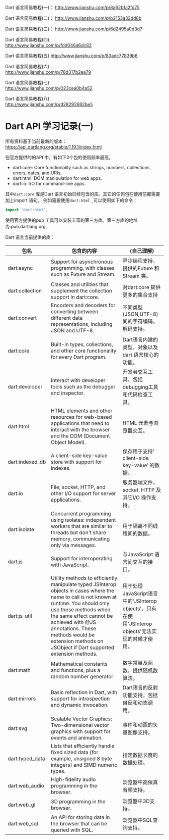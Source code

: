 Dart 语言简易教程(一)： 
http://www.jianshu.com/p/8a62b1a2fd75

Dart 语言简易教程(二)： 
http://www.jianshu.com/p/b2153a32dd8b

Dart 语言简易教程(三)： 
http://www.jianshu.com/p/6d2495a0d3d7

Dart 语言简易教程(四):   
http://www.jianshu.com/p/fdd046a6dc82

Dart 语言简易教程(五) 
http://www.jianshu.com/p/83adc77839b6

Dart 语言简易教程(六)  
http://www.jianshu.com/p/78d317b2ea79

Dart 语言简易教程(七)  
http://www.jianshu.com/p/023cea0b4a52

Dart 语言简易教程(八)  
http://www.jianshu.com/p/d28292662be5

# Dart API 学习记录(一)
所有资料基于当前最新的版本：
https://api.dartlang.org/stable/1.19.1/index.html

在官方提供的的API 中，有如下3个包的使用频率最高。
- dart:core: Core functionality such as strings, numbers, collections, errors, dates, and URIs.
- dart:html: DOM manipulation for web apps.
- dart:io: I/O for command-line apps.

其中`dart:core` 库是Dart 语言初始已经包含的库。其它的任何包在使用前都需要加上import 语句。
例如需要使用`dart:html `,可以使用如下的命令：
```Dart
import 'dart:html';
```

使用官方提供的pub 工具可以安装丰富的第三方库。第三方库的地址为:pub.dartlang.org.

Dart 语言当前提供的库：

包名 | 包含的内容 | (自己理解)
--- | --- | ---
dart:async | Support for asynchronous programming, with classes such as Future and Stream. | 异步编程支持，提供的Future 和 Stream 类。
dart:collection | Classes and utilities that supplement the collection support in dart:core. | 对dart:core 提供更多的集合支持
dart:convert | Encoders and decoders for converting between different data representations, including JSON and UTF-8. | 不同类型(JSON,UTF-8)间的字符编码，解码支持。
dart:core | Built-in types, collections, and other core functionality for every Dart program. | Dart语言内建的类型，对象以及dart 语言核心的功能。
dart:developer | Interact with developer tools such as the debugger and inspector. | 开发者交互工具，包括debugging工具和代码检查工具。
dart:html | HTML elements and other resources for web-based applications that need to interact with the browser and the DOM (Document Object Model). | HTML 元素与浏览器交互。
dart:indexed_db | A client-side key-value store with support for indexes. | 保存用于支持‘ client-side key-value’ 的数据。
dart:io | File, socket, HTTP, and other I/O support for server applications. | 服务器端文件，socket, HTTP 及其它I/O 操作支持。
dart:isolate | Concurrent programming using isolates: independent workers that are similar to threads but don't share memory, communicating only via messages. | 用于隔离不同线程间的数据。
dart:js | Support for interoperating with JavaScript. | 与JavaScript 语言间交互的接口。
dart:js_util | Utility methods to efficiently manipulate typed JSInterop objects in cases where the name to call is not known at runtime. You should only use these methods when the same effect cannot be achieved with @JS annotations. These methods would be extension methods on JSObject if Dart supported extension methods. | 用于处理JavaScript语言中的‘JSInterop objects’，只有在使用'JSInterop objects'无法实现的时候才使用。
dart:math | Mathematical constants and functions, plus a random number generator. | 数字常量及函数，提供随机数算法。
dart:mirrors | Basic reflection in Dart, with support for introspection and dynamic invocation. | Dart语言的反射功能支持，包括自反和动态调用。
dart:svg | Scalable Vector Graphics: Two-dimensional vector graphics with support for events and animation. | 事件和动画的矢量图像支持。
dart:typed_data | Lists that efficiently handle fixed sized data (for example, unsigned 8 byte integers) and SIMD numeric types. | 指定数据长度的数据处理。
dart:web_audio | High-fidelity audio programming in the browser. | 浏览器中高保真音频支持。
dart:web_gl | 3D programming in the browser. | 浏览器中3D支持。
dart:web_sql | An API for storing data in the browser that can be queried with SQL. | 浏览器中SQL查询支持。
